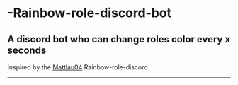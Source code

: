 # -Rainbow-role-discord-bot
A discord bot who can change roles color every x seconds 
---

Inspired by the [Mattlau04](https://github.com/Mattlau04) Rainbow-role-discord.

---
